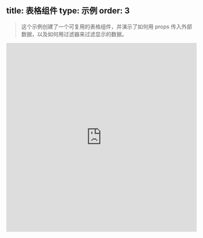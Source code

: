 title: 表格组件
type: 示例
order: 3
---

> 这个示例创建了一个可复用的表格组件，并演示了如何用 props 传入外部数据，以及如何用过滤器来过滤显示的数据。

<iframe width="100%" height="500" src="http://jsfiddle.net/yyx990803/f83qnhbu/embedded/result,html,js,css" allowfullscreen="allowfullscreen" frameborder="0"></iframe>
